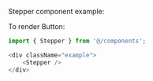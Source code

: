 Stepper component example:

To render Button:

```jsx static
import { Stepper } from '@/components';
```

```js
<div className="example">
    <Stepper />
</div>
```